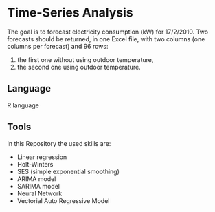 # Time-Series Analysis

The goal is to forecast electricity consumption (kW) for 17/2/2010.
Two forecasts should be returned, in one Excel file, with two columns (one columns per forecast) and 96 rows:
1. the first one without using outdoor temperature,
2. the second one using outdoor temperature.

## Language
R language
## Tools
In this Repository the used skills are:

* Linear regression
* Holt-Winters
* SES (simple exponential smoothing)
* ARIMA model
* SARIMA model
* Neural Network
* Vectorial Auto Regressive Model

